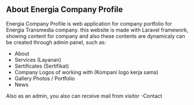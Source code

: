 ## About Energia Company Profile
Energia Company Profile is web application for company portfolio for Energia Transmedia company. this website is made with Laravel framework, showing content for company and also these contents are dynamicaly can be created through admin panel, such as:
- About
- Services (Layanan)
- Sertificates (Sertifikat)
- Company Logos of working with (Kompani logo kerja sama)
- Gallery Photos / Portfolio
- News

Also as an admin, you also can receive mail from visitor
-Contact
